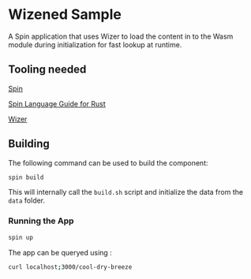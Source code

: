 # Wizened Sample

A Spin application that uses Wizer to load the content in to the Wasm module during initialization for fast lookup at runtime. 

## Tooling needed

[Spin](https://spinframework.dev/v3/install)

[Spin Language Guide for Rust](https://spinframework.dev/v3/rust-components#install-the-tools)

[Wizer](https://github.com/bytecodealliance/wizer#install)

## Building

The following command can be used to build the component:
```bash
spin build
```

This will internally call the `build.sh` script and initialize the data from the `data` folder. 

### Running the App

```bash
spin up
```

The app can be queryed using :

```bash
curl localhost;3000/cool-dry-breeze
```